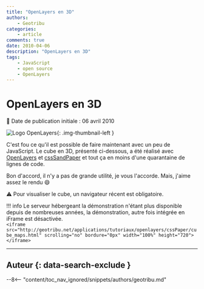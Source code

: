 ```yaml
---
title: "OpenLayers en 3D"
authors:
    - Geotribu
categories:
    - article
comments: true
date: 2010-04-06
description: "OpenLayers en 3D"
tags:
    - JavaScript
    - open source
    - OpenLayers
---
```


# OpenLayers en 3D

:calendar: Date de publication initiale : 06 avril 2010

![Logo OpenLayers](https://cdn.geotribu.fr/img/logos-icones/logiciels_librairies/openlayers.png){: .img-thumbnail-left }

C'est fou ce qu'il est possible de faire maintenant avec un peu de JavaScript. Le cube en 3D, présenté ci-dessous, a été réalisé avec [OpenLayers](https://openlayers.org/) et [cssSandPaper](http://www.useragentman.com/blog/2010/03/09/cross-browser-css-transforms-even-in-ie/) et tout ça en moins d'une quarantaine de lignes de code.

Bon d'accord, il n'y a pas de grande utilité, je vous l'accorde. Mais, j'aime assez le rendu :smile:

:warning: Pour visualiser le cube, un navigateur récent est obligatoire.

!!! info
    Le serveur hébergeant la démonstration n'étant plus disponible depuis de nombreuses années, la démonstration, autre fois intégrée en iFrame est désactivée.  
    `<iframe src="http://geotribu.net/applications/tutoriaux/openlayers/cssPaper/cube_maps.html" scrolling="no" bordure="0px" width="100%" height="720"></iframe>`

----

## Auteur {: data-search-exclude }

--8<-- "content/toc_nav_ignored/snippets/authors/geotribu.md"
